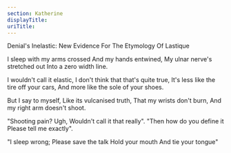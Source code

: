 ```yaml
---
section: Katherine
displayTitle:
uriTitle:
---
```


Denial's Inelastic: New Evidence For The Etymology Of Lastique

I sleep with my arms crossed
And my hands entwined,
My ulnar nerve's stretched out
Into a zero width line.

I wouldn't call it elastic,
I don't think that that's quite true,
It's less like the tire off your cars,
And more like the sole of your shoes.

But I say to myself,
Like its vulcanised truth,
That my wrists don't burn,
And my right arm doesn't shoot.

"Shooting pain? Ugh,
Wouldn't call it that really".
"Then how do you define it
Please tell me exactly".

"I sleep wrong;
Please save the talk
Hold your mouth
And tie your tongue"
